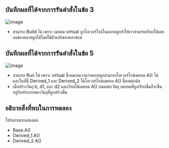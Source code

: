 ## บันทึกผลที่ได้จากการรันคำสั่งในข้อ 3

![image](https://github.com/Phetteepop/03376836-OOP-2566-Lab-11/assets/144197367/7f45cf2a-b8ba-49bc-807f-07f02eed2c53)


- สามารถ Build ได้ เพราะ เมทอด virtual ถูกโอเวอร์ไรด์ในคลาสลูกทำให้เราสามารถเรียกใช้เมทอดของคลาสลูกได้โดยใช้ตัวแปรของคลาสแม่ 

## บันทึกผลที่ได้จากการรันคำสั่งในข้อ 5

![image](https://github.com/Phetteepop/03376836-OOP-2566-Lab-11/assets/144197367/a9242743-51ed-42d5-8a12-acfd7696974c)


- สามารถ Run ได้ เพราะ virtual ซึ่งหมายความว่าคลาสลูกสามารถโอเวอร์ไรด์เมทอด A() ได้ และในที่นี้ Derived_1 และ Derived_2 ได้โอเวอร์ไรด์เมทอด A() นี้ตามลำดับ
- เมื่อสร้างวัตถุ b, d1, และ d2 และเรียกใช้เมทอด A() บนแต่ละวัตถุ เมทอดที่ถูกเรียกขึ้นก็จะขึ้นอยู่กับประเภทของวัตถุที่ถูกสร้างขึ้น

## อธิบายสิ่งที่พบในการทดลอง

โปรแกรมจะแสดงผล 

- Base.A()
- Derived_1.A()
- Derived_2.A()
